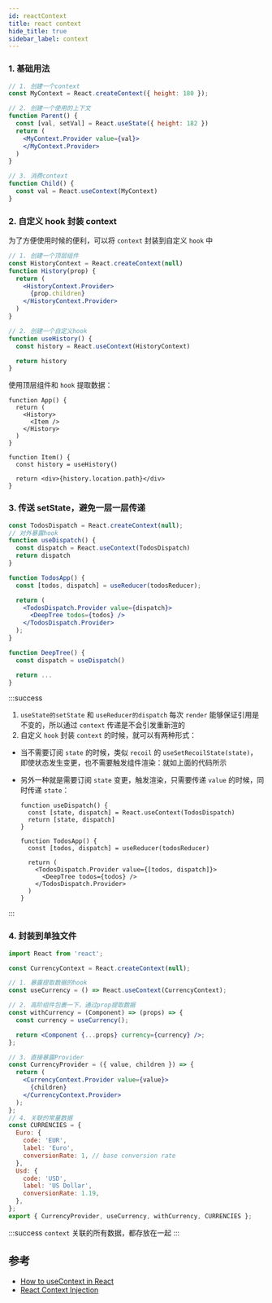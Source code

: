 ```yaml
---
id: reactContext
title: react context
hide_title: true
sidebar_label: context
---
```


### 1. 基础用法

```jsx
// 1. 创建一个context
const MyContext = React.createContext({ height: 180 });

// 2. 创建一个使用的上下文
function Parent() {
  const [val, setVal] = React.useState({ height: 182 })
  return (
    <MyContext.Provider value={val}>
    </MyContext.Provider>
  )
}

// 3. 消费context
function Child() {
  const val = React.useContext(MyContext)
}
```

### 2. 自定义 hook 封装 context

为了方便使用时候的便利，可以将 `context` 封装到自定义 `hook` 中

```jsx
// 1. 创建一个顶层组件
const HistoryContext = React.createContext(null)
function History(prop) {
  return (
    <HistoryContext.Provider>
      {prop.children}
    </HistoryContext.Provider>
  )
}

// 2. 创建一个自定义hook
function useHistory() {
  const history = React.useContext(HistoryContext)

  return history
}
```

使用顶层组件和 `hook` 提取数据：

```tsx {3,5,10}
function App() {
  return (
    <History>
      <Item />
    </History>
  )
}

function Item() {
  const history = useHistory()

  return <div>{history.location.path}</div>
}
```

### 3. 传送 setState，避免一层一层传递

```jsx {3-6,13,19}
const TodosDispatch = React.createContext(null);
// 对外暴露hook
function useDispatch() {
  const dispatch = React.useContext(TodosDispatch)
  return dispatch
}

function TodosApp() {
  const [todos, dispatch] = useReducer(todosReducer);

  return (
    <TodosDispatch.Provider value={dispatch}>
      <DeepTree todos={todos} />
    </TodosDispatch.Provider>
  );
}

function DeepTree() {
  const dispatch = useDispatch()

  return ...
}
```

:::success

1. `useState的setState` 和 `useReducer的dispatch` 每次 `render` 能够保证引用是不变的，所以通过 `context` 传递是不会引发重新渲的
2. 自定义 `hook` 封装 `context` 的时候，就可以有两种形式：

- 当不需要订阅 `state` 的时候，类似 `recoil` 的 `useSetRecoilState(state)`，即使状态发生变更，也不需要触发组件渲染：就如上面的代码所示
- 另外一种就是需要订阅 `state` 变更，触发渲染，只需要传递 `value` 的时候，同时传递 `state`：

  ```tsx {3,7}
  function useDispatch() {
    const [state, dispatch] = React.useContext(TodosDispatch)
    return [state, dispatch]
  }

  function TodosApp() {
    const [todos, dispatch] = useReducer(todosReducer)

    return (
      <TodosDispatch.Provider value={[todos, dispatch]}>
        <DeepTree todos={todos} />
      </TodosDispatch.Provider>
    )
  }
  ```

:::

### 4. 封装到单独文件

```jsx {5,8,15,23}
import React from 'react';

const CurrencyContext = React.createContext(null);

// 1. 暴露提取数据的hook
const useCurrency = () => React.useContext(CurrencyContext);

// 2. 高阶组件包裹一下，通过prop提取数据
const withCurrency = (Component) => (props) => {
  const currency = useCurrency();

  return <Component {...props} currency={currency} />;
};

// 3. 直接暴露Provider
const CurrencyProvider = ({ value, children }) => {
  return (
    <CurrencyContext.Provider value={value}>
      {children}
    </CurrencyContext.Provider>
  );
};
// 4. 关联的常量数据
const CURRENCIES = {
  Euro: {
    code: 'EUR',
    label: 'Euro',
    conversionRate: 1, // base conversion rate
  },
  Usd: {
    code: 'USD',
    label: 'US Dollar',
    conversionRate: 1.19,
  },
};
export { CurrencyProvider, useCurrency, withCurrency, CURRENCIES };
```

:::success
`context` 关联的所有数据，都存放在一起
:::

## 参考

- [How to useContext in React](https://www.robinwieruch.de/react-usecontext-hook)
- [React Context Injection](https://www.robinwieruch.de/react-context-injection)
